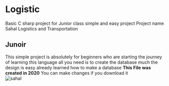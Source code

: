 # Logistic
Basic C sharp project for Junior class simple and easy project
Project name Sahal Logistics and Transportation  
## Junoir 
This simple project is absolutely for beginners who are starting the journey of learning this language all you need is to create the database much the design is easy already learned how to make a database
**This File was created in 2020** You can make changes if you download it  
![sahal](https://github.com/Ismaaciil-abdi/Logistic/assets/59501288/4e9859e9-ce22-4ec3-a2e0-afe808fe7226)
